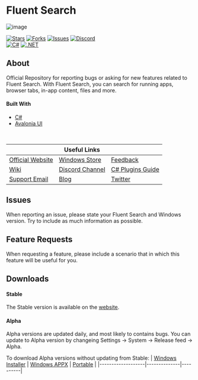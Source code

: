 Fluent Search
======
![image](https://user-images.githubusercontent.com/27368554/120908846-4ff81b80-c677-11eb-9f00-587bace6d3fc.png)

[![Stars](https://img.shields.io/github/stars/adirh3/Fluent-Search)](https://github.com/adirh3/Fluent-Search/stargazers)
[![Forks](https://img.shields.io/github/forks/adirh3/Fluent-Search)](https://github.com/adirh3/Fluent-Search/network/members)
[![Issues](https://img.shields.io/github/issues/adirh3/Fluent-Search)](https://github.com/adirh3/Fluent-Search/issues)
[![Discord](https://img.shields.io/badge/discord-join%20chat-46BC99)](https://discord.gg/W2EuWvD6GD)
<br>
[![C#](https://img.shields.io/badge/C%23-239120?style=for-the-badge&logo=c-sharp&logoColor=white)](https://en.wikipedia.org/wiki/C_Sharp_(programming_language))
[![.NET](https://img.shields.io/badge/.NET-5C2D91?style=for-the-badge&logo=dot-net&logoColor=white)](https://dotnet.microsoft.com/learn/dotnet/what-is-dotnet-framework)


## About
Official Repository for reporting bugs or asking for new features related to Fluent Search. With Fluent Search, you can search for running apps, browser tabs, in-app content, files and more.
#### Built With
* [C#](https://en.wikipedia.org/wiki/C_Sharp_(programming_language))
* [Avalonia UI](https://avaloniaui.net/)
<br>

|                  | Useful Links    |               |
|------------------|-----------------|---------------|
| [Official Website](https://fluentsearch.net/) | [Windows Store](https://www.microsoft.com/en-us/p/fluent-search/9nk1hlwhnp8s)   | [Feedback](https://github.com/adirh3/Fluent-Search/issues)      |
| [Wiki](https://github.com/adirh3/Fluent-Search/wiki)             | [Discord Channel](https://discord.gg/W2EuWvD6GD) | [C# Plugins Guide](https://fluentsearch.net/posts/c-plugins-developer-guide) |
| [Support Email](mailto:support@fluentsearch.net)    | [Blog](https://fluentsearch.net/blog)  |  [Twitter](https://twitter.com/FluentSearch)   |

## Issues
When reporting an issue, please state your Fluent Search and Windows version. Try to include as much information as possible.

## Feature Requests
When requesting a feature, please include a scenario that in which this feature will be useful for you.

## Downloads
#### Stable

The Stable version is available on the [website](https://fluentsearch.net).

#### Alpha
Alpha versions are updated daily, and most likely to contains bugs. You can update to Alpha version by changeing Settings -> System -> Release feed -> Alpha.

To download Alpha versions without updating from Stable:
| [Windows Installer](https://install.appcenter.ms/users/adirh3-gmail.com/apps/fluent-search-alpha/distribution_groups/exe) | [Windows APPX](https://install.appcenter.ms/users/adirh3-gmail.com/apps/fluent-search-alpha/distribution_groups/appx) | [Portable](https://install.appcenter.ms/users/adirh3-gmail.com/apps/fluent-search-alpha/distribution_groups/portable) |
|-------------------|--------------|----------|
